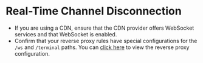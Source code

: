 # Real-Time Channel Disconnection

- If you are using a CDN, ensure that the CDN provider offers WebSocket services and that WebSocket is enabled.
- Confirm that your reverse proxy rules have special configurations for the `/ws` and `/terminal` paths. You can [click here](/en_US/guide/dashboard.html#configure-reverse-proxy) to view the reverse proxy configuration.